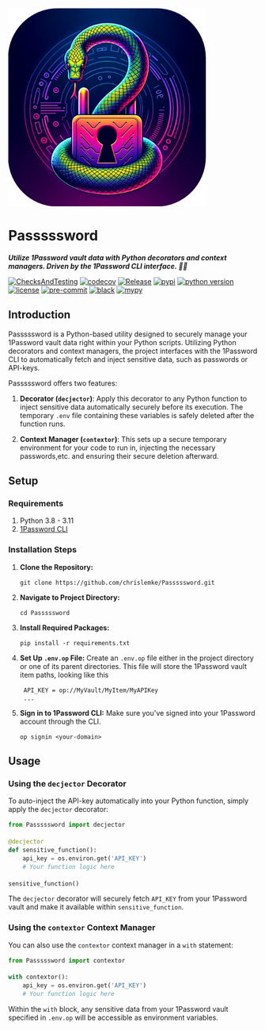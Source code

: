 ![The Transformer](https://raw.githubusercontent.com/chrislemke/passsssword/master/docs/assets/icon.png)

# Passsssword
***Utilize 1Password vault data with Python decorators and context managers. Driven by the 1Password CLI interface. 🐍🔐***

[![ChecksAndTesting](https://github.com/chrislemke/passsssword/actions/workflows/checks-testing.yml/badge.svg)](https://github.com/chrislemke/passsssword/actions/workflows/checks-testing.yml)
[![codecov](https://codecov.io/github/chrislemke/passsssword/branch/main/graph/badge.svg?token=LJLXQXX6M8)](https://codecov.io/github/chrislemke/passsssword)
[![Release](https://github.com/chrislemke/passsssword/actions/workflows/release.yml/badge.svg)](https://github.com/chrislemke/passsssword/actions/workflows/release.yml)
[![pypi](https://img.shields.io/pypi/v/passsssword)](https://pypi.org/project/passsssword/)
[![python version](https://img.shields.io/pypi/pyversions/passsssword?logo=python&logoColor=yellow)](https://www.python.org/)
[![license](https://img.shields.io/github/license/chrislemke/passsssword)](https://github.com/chrislemke/passsssword/blob/main/LICENSE)
[![pre-commit](https://img.shields.io/badge/pre--commit-enabled-brightgreen?logo=pre-commit&logoColor=white)](https://github.com/pre-commit/pre-commit)
[![black](https://img.shields.io/badge/code%20style-black-000000.svg)](https://github.com/psf/black)
[![mypy](http://www.mypy-lang.org/static/mypy_badge.svg)](https://github.com/python/mypy)


## Introduction

Passsssword is a Python-based utility designed to securely manage your 1Password vault data right within your Python scripts. Utilizing Python decorators and context managers, the project interfaces with the 1Password CLI to automatically fetch and inject sensitive data, such as passwords or API-keys.

Passsssword offers two features:

1. **Decorator (`decjector`)**: Apply this decorator to any Python function to inject sensitive data automatically securely before its execution. The temporary `.env` file containing these variables is safely deleted after the function runs.

2. **Context Manager (`contextor`)**: This sets up a secure temporary environment for your code to run in, injecting the necessary passwords,etc. and ensuring their secure deletion afterward.

## Setup

### Requirements

1. Python 3.8 - 3.11
2. [1Password CLI](https://1password.com/downloads/command-line/)

### Installation Steps

1. **Clone the Repository:**
   ```
   git clone https://github.com/chrislemke/Passsssword.git
   ```

2. **Navigate to Project Directory:**
   ```
   cd Passsssword
   ```

3. **Install Required Packages:**
   ```
   pip install -r requirements.txt
   ```

4. **Set Up `.env.op` File:**
   Create an `.env.op` file either in the project directory or one of its parent directories. This file will store the 1Password vault item paths, looking like this
   ```
    API_KEY = op://MyVault/MyItem/MyAPIKey
    ...
   ```

5. **Sign in to 1Password CLI:**
   Make sure you've signed into your 1Password account through the CLI.
   ```
   op signin <your-domain>
   ```

## Usage

### Using the `decjector` Decorator

To auto-inject the API-key automatically into your Python function, simply apply the `decjector` decorator:

```python
from Passsssword import decjector

@decjector
def sensitive_function():
    api_key = os.environ.get('API_KEY')
    # Your function logic here

sensitive_function()
```

The `decjector` decorator will securely fetch `API_KEY` from your 1Password vault and make it available within `sensitive_function`.

### Using the `contextor` Context Manager

You can also use the `contextor` context manager in a `with` statement:

```python
from Passsssword import contextor

with contextor():
    api_key = os.environ.get('API_KEY')
    # Your function logic here
```

Within the `with` block, any sensitive data from your 1Password vault specified in `.env.op` will be accessible as environment variables.
